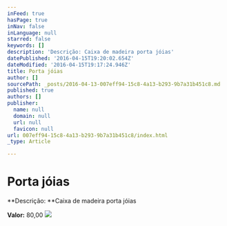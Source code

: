 ```yaml
---
inFeed: true
hasPage: true
inNav: false
inLanguage: null
starred: false
keywords: []
description: 'Descrição: Caixa de madeira porta jóias'
datePublished: '2016-04-15T19:20:02.654Z'
dateModified: '2016-04-15T19:17:24.946Z'
title: Porta jóias
author: []
sourcePath: _posts/2016-04-13-007eff94-15c8-4a13-b293-9b7a31b451c8.md
published: true
authors: []
publisher:
  name: null
  domain: null
  url: null
  favicon: null
url: 007eff94-15c8-4a13-b293-9b7a31b451c8/index.html
_type: Article

---
```

# Porta jóias

**Descrição: **Caixa de madeira porta jóias

**Valor:** 80,00
![](https://s3-us-west-2.amazonaws.com/the-grid-img/p/41eed2544ddd7df614fc95ef591040c7c8e82d31.jpg)